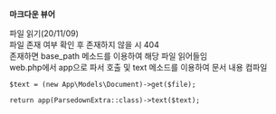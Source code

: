 **마크다운 뷰어** 

파일 읽기(20/11/09)  
파일 존재 여부 확인 후 존재하지 않을 시 404  
존재하면 base_path 메소드를 이용하여 해당 파일 읽어들임  
web.php에서 app으로 파서 호출 및 text 메소드를 이용하여 문서 내용 컴파일  

    $text = (new App\Models\Document)->get($file);
    
    return app(ParsedownExtra::class)->text($text);

